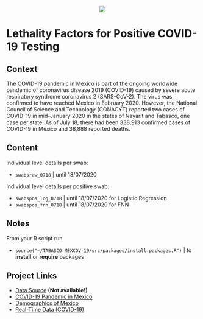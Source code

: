 <p align="center">
  <img src = "figs/mexico.jpeg"/>
</p>

<h1>
  Lethality Factors for Positive COVID-19 Testing 
</h1>

<h2>
  Context
</h2>

The COVID-19 pandemic in Mexico is part of the ongoing worldwide pandemic of coronavirus disease 2019 (COVID-19) caused by severe acute respiratory syndrome coronavirus 2 (SARS-CoV-2). The virus was confirmed to have reached Mexico in February 2020. However, the National Council of Science and Technology (CONACYT) reported two cases of COVID-19 in mid-January 2020 in the states of Nayarit and Tabasco, one case per state. As of July 18, there had been 338,913 confirmed cases of COVID-19 in Mexico and 38,888 reported deaths.

<h2>
  Content
</h2>

Individual level details per swab: <br/>  

 * `swabsraw_0718` | until 18/07/2020
 
 Individual level details per positive swab: <br/>  
 
 * `swabspos_log_0718` | until 18/07/2020 for Logistic Regression  
 * `swabspos_fnn_0718` | until 18/07/2020 for FNN

<h2>
  Notes
</h2>

From your R script run

 * `source("~/TABASCO-MEXCOV-19/src/packages/install.packages.R")` | to **install** or **require** packages <br/>

<h2>
  Project Links
</h2>

  * [Data Source](https://www.gob.mx/salud/documentos/datos-abiertos-152127) **(Not available!)**
  * [COVID-19 Pandemic in Mexico](https://en.wikipedia.org/wiki/COVID-19_pandemic_in_Mexico)
  * [Demographics of Mexico](https://en.wikipedia.org/wiki/Demographics_of_Mexico#Demographic_dynamics)
  * [Real-Time Data (COVID-19)](https://www.google.com/search?sxsrf=ALeKk02Ayqjbn8ehNTAxQcjuA1NRcY_hHg%3A1592899181787&ei=bbbxXoTZL8fergSl1aD4Dw&q=mexico+covid+&oq=mexico+covid+&gs_lcp=CgZwc3ktYWIQAzIECCMQJzIECCMQJzIGCCMQJxATMgIIADIFCAAQywEyAggAMgUIABDLATIFCAAQywEyBQgAEMsBMgUIABDLAToGCAAQFhAeUJocWNEoYLEqaABwAHgAgAHPAYgBswiSAQU3LjIuMZgBAKABAaoBB2d3cy13aXo&sclient=psy-ab&ved=0ahUKEwjEw5Lvu5fqAhVHr4sKHaUqCP8Q4dUDCAw&uact=5#wptab=s:H4sIAAAAAAAAAONgVuLVT9c3NMwySk6OL8zJecTYxMgt8PLHPWGpyklrTl5jLOYS901NyUzOzEt1ySxOTSxO9clPTizJzM8T0uNic80rySypFFLhEpRCNUeDQYqfC1VISIOLA65XhotXilM_V98gydIgvgiompsLweXZxcTtkZqYU5IRXJJYUryIVQpEZxaXZCZnpCoUlyo45xfl5yWWZRaVFgMAVJFaHsIAAAA)
